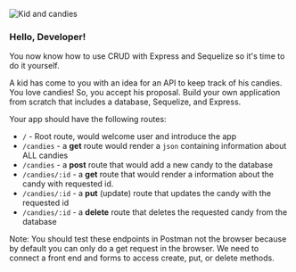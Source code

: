 ![Kid and candies](https://raw.git.generalassemb.ly/WDI-Epiphany/node-express-routes-lesson/master/lab/images/candy-kids450x563.jpg)

### Hello, Developer!

You now know how to use CRUD with Express and Sequelize so it's time to do it yourself.

A kid has come to you with an idea for an API to keep track of his candies. You love candies! So, you accept his proposal.
Build your own application from scratch that includes a database, Sequelize, and Express.


Your app should have the following routes:

* `/` - Root route, would welcome user and introduce the app
* `/candies` - a **get** route would render a `json` containing information about ALL candies
* `/candies` - a **post** route that would add a new candy to the database
* `/candies/:id` - a **get** route that would render a information about the candy with requested id.
* `/candies/:id` - a **put** (update) route that updates the candy with the requested id
* `/candies/:id` - a **delete** route that deletes the requested candy from the database

Note: You should test these endpoints in Postman not the browser because by default you can only do a get request in the browser.
We need to connect a front end and forms to access create, put, or delete methods.
